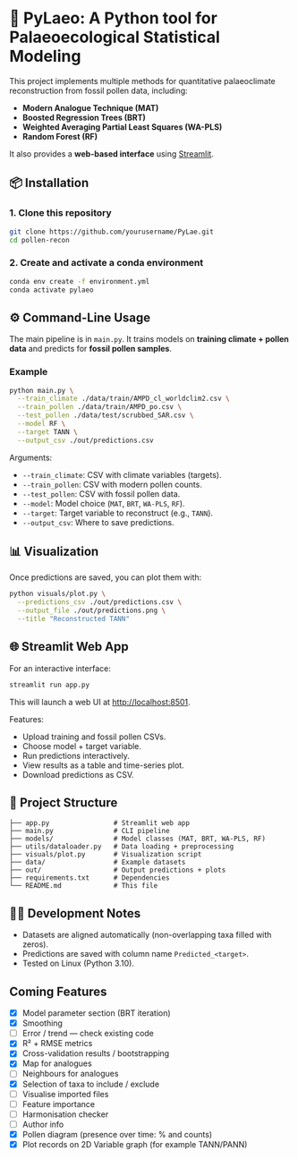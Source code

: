 # 🌿 PyLaeo: A Python tool for Palaeoecological Statistical Modeling

This project implements multiple methods for quantitative palaeoclimate reconstruction from fossil pollen data, including:

* **Modern Analogue Technique (MAT)**
* **Boosted Regression Trees (BRT)**
* **Weighted Averaging Partial Least Squares (WA-PLS)**
* **Random Forest (RF)**

It also provides a **web-based interface** using [Streamlit](https://streamlit.io).

## 📦 Installation

### 1. Clone this repository

```bash
git clone https://github.com/yourusername/PyLae.git
cd pollen-recon
```

### 2. Create and activate a conda environment

```bash
conda env create -f environment.yml
conda activate pylaeo
```

## ⚙️ Command-Line Usage

The main pipeline is in `main.py`.
It trains models on **training climate + pollen data** and predicts for **fossil pollen samples**.

### Example

```bash
python main.py \
  --train_climate ./data/train/AMPD_cl_worldclim2.csv \
  --train_pollen ./data/train/AMPD_po.csv \
  --test_pollen ./data/test/scrubbed_SAR.csv \
  --model RF \
  --target TANN \
  --output_csv ./out/predictions.csv
```

Arguments:

* `--train_climate`: CSV with climate variables (targets).
* `--train_pollen`: CSV with modern pollen counts.
* `--test_pollen`: CSV with fossil pollen data.
* `--model`: Model choice (`MAT`, `BRT`, `WA-PLS`, `RF`).
* `--target`: Target variable to reconstruct (e.g., `TANN`).
* `--output_csv`: Where to save predictions.

## 📊 Visualization

Once predictions are saved, you can plot them with:

```bash
python visuals/plot.py \
  --predictions_csv ./out/predictions.csv \
  --output_file ./out/predictions.png \
  --title "Reconstructed TANN"
```

## 🌐 Streamlit Web App

For an interactive interface:

```bash
streamlit run app.py
```

This will launch a web UI at [http://localhost:8501](http://localhost:8501).

Features:

* Upload training and fossil pollen CSVs.
* Choose model + target variable.
* Run predictions interactively.
* View results as a table and time-series plot.
* Download predictions as CSV.

## 📂 Project Structure

```
├── app.py                # Streamlit web app
├── main.py               # CLI pipeline
├── models/               # Model classes (MAT, BRT, WA-PLS, RF)
├── utils/dataloader.py   # Data loading + preprocessing
├── visuals/plot.py       # Visualization script
├── data/                 # Example datasets
├── out/                  # Output predictions + plots
├── requirements.txt      # Dependencies
└── README.md             # This file
```

## 🧑‍💻 Development Notes

* Datasets are aligned automatically (non-overlapping taxa filled with zeros).
* Predictions are saved with column name `Predicted_<target>`.
* Tested on Linux (Python 3.10).

## Coming Features

- [X] Model parameter section (BRT iteration)  
- [X] Smoothing  
- [ ] Error / trend — check existing code  
- [X] R² + RMSE metrics  
- [X] Cross-validation results / bootstrapping  
- [X] Map for analogues  
- [ ] Neighbours for analogues  
- [X] Selection of taxa to include / exclude  
- [ ] Visualise imported files  
- [ ] Feature importance  
- [ ] Harmonisation checker  
- [ ] Author info  
- [X] Pollen diagram (presence over time: % and counts)
- [X] Plot records on 2D Variable graph (for example TANN/PANN)

